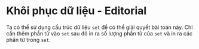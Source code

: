 # Khôi phục dữ liệu - Editorial

Ta có thể sử dụng cấu trúc dữ liệu `set` để có thể giải quyết bài toán này. Chỉ cần thêm phần tử vào `set` sau đó in ra số lượng phần tử của `set` và in ra các phần tử trong `set`.
